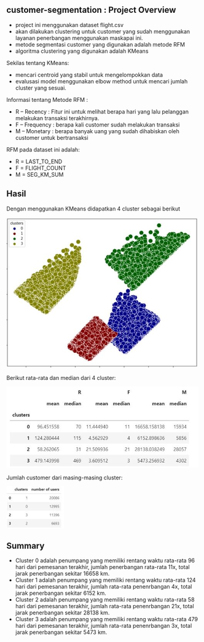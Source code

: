 ## customer-segmentation : Project Overview

- project ini menggunakan dataset flight.csv
- akan dilakukan clustering untuk customer yang sudah menggunakan layanan penerbangan menggunakan maskapai ini.
- metode segmentasi customer yang digunakan adalah metode RFM
- algoritma clustering yang digunakan adalah KMeans

Sekilas tentang KMeans:
- mencari centroid yang stabil untuk mengelompokkan data
- evalusasi model menggunakan elbow method untuk mencari jumlah cluster yang sesuai.

Informasi tentang Metode RFM :
* R – Recency : Fitur ini untuk melihat berapa hari yang lalu pelanggan melakukan transaksi terakhirnya.
* F – Frequency : berapa kali customer sudah melakukan transaksi
* M – Monetary : berapa banyak uang yang sudah dihabiskan oleh customer untuk bertransaksi

RFM pada dataset ini adalah:
- R = LAST_TO_END
- F = FLIGHT_COUNT
- M = SEG_KM_SUM

## Hasil
Dengan menggunakan KMeans didapatkan 4 cluster sebagai berikut

![alt text](https://github.com/annisahumaira21/customer-segmentation/blob/main/clustering.JPG)<br>

Berikut rata-rata dan median dari 4 cluster:

![alt text](https://github.com/annisahumaira21/customer-segmentation/blob/main/mean%20and%20median%20clustering.JPG)<br>

Jumlah customer dari masing-masing cluster:

![alt text](https://github.com/annisahumaira21/customer-segmentation/blob/main/total%20user%20clustering.JPG)<br>

## Summary
- Cluster 0 adalah penumpang yang memiliki rentang waktu rata-rata 96 hari dari pemesanan terakhir, jumlah penerbangan rata-rata 11x, total jarak penerbangan sekitar 16658 km. 
- Cluster 1 adalah penumpang yang memiliki rentang waktu rata-rata 124 hari dari pemesanan terakhir, jumlah rata-rata penenrbangan 4x, total jarak penerbangan sekitar 6152 km. 
- Cluster 2 adalah penumpang yang memiliki rentang waktu rata-rata 58 hari dari pemesanan terakhir, jumlah rata-rata penenrbangan 21x, total jarak penerbangan sekitar 28138 km.
- Cluster 3 adalah penumpang yang memiliki rentang waktu rata-rata 479 hari dari pemesanan terakhir, jumlah rata-rata penenrbangan 3x, total jarak penerbangan sekitar 5473 km.

